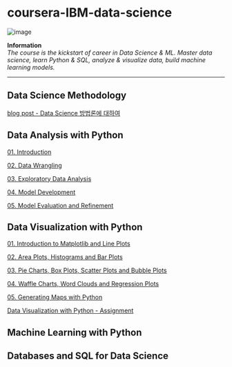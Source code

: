 # coursera-IBM-data-science

![image](https://images.youracclaim.com/images/95cdac49-3220-43e7-8562-b8be4b938465/Professional%2BCertificate%2B-%2BData%2BScience%2B-%2BFinal%2BDraft%2B-%2BBlue%2BText.png)

**Information**
<br>
*The <IBM Data Science> course is the kickstart of career in Data Science & ML. Master data science, learn Python & SQL, analyze & visualize data, build machine learning models.*

---

## Data Science Methodology

[blog post - Data Science 방법론에 대하여](https://datagenieee.blogspot.com/2020/06/data-science.html)

## Data Analysis with Python
[01. Introduction](https://github.com/ameliachoi/coursera-IBM-data-science/blob/master/coursera_python_01.ipynb)

[02. Data Wrangling](https://github.com/ameliachoi/coursera-IBM-data-science/blob/master/coursera_python_02.ipynb)

[03. Exploratory Data Analysis](https://github.com/ameliachoi/coursera-IBM-data-science/blob/master/coursera_python_03.ipynb)

[04. Model Development](https://github.com/ameliachoi/coursera-IBM-data-science/blob/master/coursera_python_04.ipynb)

[05. Model Evaluation and Refinement](https://github.com/ameliachoi/coursera-IBM-data-science/blob/master/coursera_python_05.ipynb)

## Data Visualization with Python

[01. Introduction to Matplotlib and Line Plots](https://github.com/ameliachoi/coursera-IBM-data-science/blob/master/coursera_python_visualization_01.ipynb)

[02. Area Plots, Histograms and Bar Plots](https://github.com/ameliachoi/coursera-IBM-data-science/blob/master/coursera_python_visualization_02.ipynb)

[03. Pie Charts, Box Plots, Scatter Plots and Bubble Plots](https://github.com/ameliachoi/coursera-IBM-data-science/blob/master/coursera_python_visualization_03.ipynb)

[04. Waffle Charts, Word Clouds and Regression Plots](https://github.com/ameliachoi/coursera-IBM-data-science/blob/master/coursera_python_visualization_04.ipynb)

[05. Generating Maps with Python](https://github.com/ameliachoi/coursera-IBM-data-science/blob/master/coursera_python_visualization_05.ipynb)

[Data Visualization with Python - Assignment](https://github.com/ameliachoi/coursera-IBM-data-science/blob/master/data_visualization_assignment.ipynb)

## Machine Learning with Python

## Databases and SQL for Data Science

